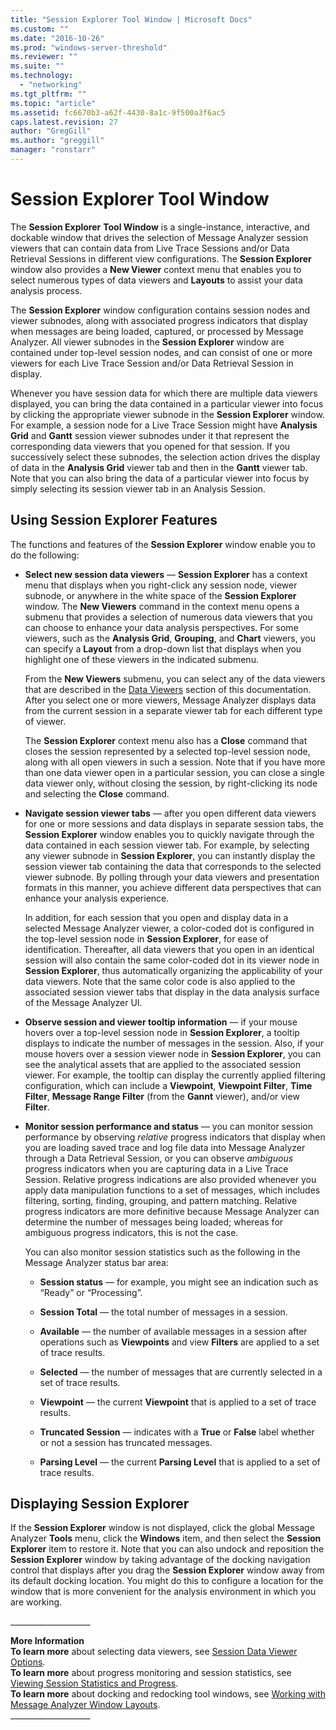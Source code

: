 ```yaml
---
title: "Session Explorer Tool Window | Microsoft Docs"
ms.custom: ""
ms.date: "2016-10-26"
ms.prod: "windows-server-threshold"
ms.reviewer: ""
ms.suite: ""
ms.technology: 
  - "networking"
ms.tgt_pltfrm: ""
ms.topic: "article"
ms.assetid: fc6670b3-a62f-4430-8a1c-9f500a3f6ac5
caps.latest.revision: 27
author: "GregGill"
ms.author: "greggill"
manager: "ronstarr"
---
```

# Session Explorer Tool Window
The **Session Explorer** **Tool Window** is a single-instance, interactive, and dockable window that drives the selection of Message Analyzer session viewers that can contain data from Live Trace Sessions and/or Data Retrieval Sessions in different view configurations. The **Session Explorer** window also provides a **New Viewer** context menu that enables you to select numerous types of data viewers and **Layouts** to assist your data analysis process.  
  
 The **Session Explorer** window configuration contains session nodes and viewer subnodes, along with associated progress indicators that display when messages are being loaded, captured, or processed by Message Analyzer. All viewer subnodes in the **Session Explorer** window are contained under top-level session nodes, and can consist of one or more viewers for each Live Trace Session and/or Data Retrieval Session in display.  
  
 Whenever you have session data for which there are multiple data viewers displayed, you can bring the data contained in a particular viewer into focus by clicking the appropriate viewer subnode in the **Session Explorer** window. For example, a session node for a Live Trace Session might have **Analysis Grid** and **Gantt** session viewer subnodes under it that represent the corresponding data viewers that you opened for that session. If you successively select these subnodes, the selection action drives the display of data in the **Analysis Grid** viewer tab and then in the **Gantt** viewer tab. Note that you can also bring the data of a particular viewer into focus by simply selecting its session viewer tab in an Analysis Session.  
  
## Using Session Explorer Features  
 The functions and features of the **Session Explorer** window enable you to do the following:  
  
-   **Select new session data viewers** — **Session Explorer** has a context menu that displays when you right-click any session node, viewer subnode, or anywhere in the white space of the **Session Explorer** window. The **New Viewers** command in the context menu opens a submenu that provides a selection of numerous  data viewers that you can choose to enhance your data analysis perspectives. For some viewers, such as the **Analysis Grid**, **Grouping**, and **Chart** viewers, you can specify a **Layout** from a drop-down list that displays when you highlight one of these viewers in the indicated submenu.  
  
     From the **New Viewers** submenu, you can select any of the data viewers that are described in the [Data Viewers](../messageanalyzer_content/data-viewers.md) section of this documentation. After you select one or more viewers, Message Analyzer displays data from the current session in a separate viewer tab for each different type of viewer.  
  
     The **Session Explorer** context menu also has a **Close** command that closes the session represented by a selected top-level session node, along with all open viewers in such a session. Note that if you have more than one data viewer open in a particular session, you can close a single data viewer only, without closing the session, by right-clicking its node and selecting the **Close** command.  
  
-   **Navigate session viewer tabs** — after you open different data viewers for one or more sessions and data displays in separate session tabs, the **Session Explorer** window enables you to quickly navigate through the data contained in each session viewer tab. For example, by selecting any viewer subnode in **Session Explorer**, you can instantly display the session viewer tab containing the data that corresponds to the selected viewer subnode. By polling through your data viewers and presentation formats in this manner, you achieve different data perspectives that can enhance your analysis experience.  
  
     In addition, for each session that you open and display data in a selected Message Analyzer viewer, a color-coded dot is configured in the top-level session node in **Session Explorer**, for ease of identification. Thereafter, all data viewers that you open in an identical session will also contain the same color-coded dot in its viewer node in **Session Explorer**, thus automatically organizing the applicability of your data viewers. Note that the same color code is also applied to the associated session viewer tabs that display in the data analysis surface of the Message Analyzer UI.  
  
-   **Observe session and viewer tooltip information** — if your mouse hovers over a top-level session node in **Session Explorer**, a tooltip displays to indicate the number of messages in the session. Also, if your mouse hovers over a session viewer node in **Session Explorer**, you can see the analytical assets that are applied to the associated session viewer. For example, the tooltip can display the currently applied filtering configuration, which can include a **Viewpoint**, **Viewpoint Filter**, **Time Filter**, **Message Range Filter** (from the **Gannt** viewer), and/or view **Filter**.  
  
-   **Monitor session performance and status** — you can monitor session performance by observing *relative* progress indicators that display when you are loading saved trace and log file data into Message Analyzer through a Data Retrieval Session, or you can observe *ambiguous* progress indicators when you are capturing data in a Live Trace Session. Relative progress indications are also provided whenever you apply data manipulation functions to a set of messages, which includes filtering, sorting, finding, grouping, and pattern matching. Relative progress indicators are more definitive because Message Analyzer can determine the number of messages being loaded; whereas for ambiguous progress indicators, this is not the case.  
  
     You can also monitor session statistics such as the following in the Message Analyzer status bar area:  
  
    -   **Session status** — for example, you might see an indication such as “Ready” or “Processing”.  
  
    -   **Session Total** — the total number of messages in a session.  
  
    -   **Available** — the number of available messages in a session after operations such as **Viewpoints** and view **Filters** are applied to a set of trace results.  
  
    -   **Selected** — the number of messages that are currently selected in a set of trace results.  
  
    -   **Viewpoint** — the current **Viewpoint** that is applied to a set of trace results.  
  
    -   **Truncated Session** — indicates with a **True** or **False** label whether or not a session has truncated messages.  
  
    -   **Parsing Level** — the current **Parsing Level** that is applied to a set of trace results.  
  
## Displaying Session Explorer  
 If the **Session Explorer** window is not displayed, click the global Message Analyzer **Tools** menu, click the **Windows** item, and then select the **Session Explorer** item to restore it. Note that you can also undock and reposition the **Session Explorer** window by taking advantage of the docking navigation control that displays after you drag the **Session Explorer** window away from its default docking location. You might do this to configure a location for the window that is more convenient for the analysis environment in which you are working.  
  
 ___________________\_  
  
 **More Information**   
 **To learn more** about selecting data viewers, see [Session Data Viewer Options](../messageanalyzer_content/session-data-viewer-options.md).  
**To learn more** about progress monitoring and session statistics, see [Viewing Session Statistics and Progress](../messageanalyzer_content/viewing-session-statistics-and-progress.md).  
**To learn more** about docking and redocking tool windows, see [Working with Message Analyzer Window Layouts](../messageanalyzer_content/working-with-message-analyzer-window-layouts.md).  
___________________\_